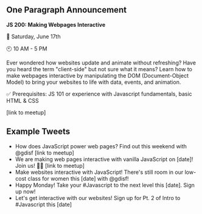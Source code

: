 ## One Paragraph Announcement

**JS 200: Making Webpages Interactive**

:calendar: Saturday, June 17th

:clock10: 10 AM - 5 PM

Ever wondered how websites update and animate without refreshing? Have you heard the term "client-side" but not sure what it means? Learn how to make webpages interactive by manipulating the DOM (Document-Object Model) to bring your websites to life with data, events, and animation.

:white_check_mark: Prerequisites: JS 101 or experience with Javascript fundamentals, basic HTML & CSS

[link to meetup]

## Example Tweets
- How does JavaScript power web pages? Find out this weekend with @gdisf [link to meetup]
- We are making web pages interactive with vanilla JavaScript on [date]! Join us! 🙌🏽 [link to meetup]
- Make websites interactive with JavaScript! There's still room in our low-cost class for women this [date] with @gdisf!
- Happy Monday! Take your #Javascript to the next level this [date]. Sign up now!
- Let's get interactive with our websites! Sign up for Pt. 2 of Intro to #Javascript this [date]
